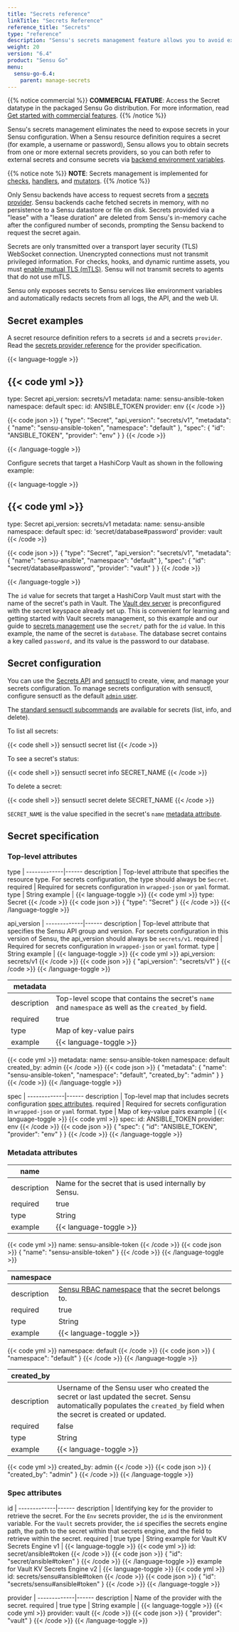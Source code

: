```yaml
---
title: "Secrets reference"
linkTitle: "Secrets Reference"
reference_title: "Secrets"
type: "reference"
description: "Sensu's secrets management feature allows you to avoid exposing secrets like usernames, passwords, and access keys in your Sensu configuration. Read the reference to obtain secrets from one or more external secrets providers and use sensuctl to manage secrets."
weight: 20
version: "6.4"
product: "Sensu Go"
menu: 
  sensu-go-6.4:
    parent: manage-secrets
---
```


{{% notice commercial %}}
**COMMERCIAL FEATURE**: Access the Secret datatype in the packaged Sensu Go distribution.
For more information, read [Get started with commercial features](../../../commercial/).
{{% /notice %}}

Sensu's secrets management eliminates the need to expose secrets in your Sensu configuration.
When a Sensu resource definition requires a secret (for example, a username or password), Sensu allows you to obtain secrets from one or more external secrets providers, so you can both refer to external secrets and consume secrets via [backend environment variables][5].

{{% notice note %}}
**NOTE**: Secrets management is implemented for [checks](../../../observability-pipeline/observe-schedule/checks/#check-with-secret), [handlers](../../../observability-pipeline/observe-process/handlers/#handler-with-secret), and [mutators](../../../observability-pipeline/observe-transform/mutators/#mutator-with-secret).
{{% /notice %}}

Only Sensu backends have access to request secrets from a [secrets provider][7].
Sensu backends cache fetched secrets in memory, with no persistence to a Sensu datastore or file on disk.
Secrets provided via a "lease" with a "lease duration" are deleted from Sensu's in-memory cache after the configured number of seconds, prompting the Sensu backend to request the secret again.

Secrets are only transmitted over a transport layer security (TLS) WebSocket connection.
Unencrypted connections must not transmit privileged information.
For checks, hooks, and dynamic runtime assets, you must [enable mutual TLS (mTLS)][13].
Sensu will not transmit secrets to agents that do not use mTLS.

Sensu only exposes secrets to Sensu services like environment variables and automatically redacts secrets from all logs, the API, and the web UI.

## Secret examples

A secret resource definition refers to a secrets `id` and a secrets `provider`.
Read the [secrets provider reference][7] for the provider specification.

{{< language-toggle >}}

{{< code yml >}}
---
type: Secret
api_version: secrets/v1
metadata:
  name: sensu-ansible-token
  namespace: default
spec:
  id: ANSIBLE_TOKEN
  provider: env
{{< /code >}}

{{< code json >}}
{
  "type": "Secret",
  "api_version": "secrets/v1",
  "metadata": {
    "name": "sensu-ansible-token",
    "namespace": "default"
  },
  "spec": {
    "id": "ANSIBLE_TOKEN",
    "provider": "env"
  }
}
{{< /code >}}

{{< /language-toggle >}}

Configure secrets that target a HashiCorp Vault as shown in the following example:

{{< language-toggle >}}

{{< code yml >}}
---
type: Secret
api_version: secrets/v1
metadata:
  name: sensu-ansible
  namespace: default
spec:
  id: 'secret/database#password'
  provider: vault
{{< /code >}}

{{< code json >}}
{
  "type": "Secret",
  "api_version": "secrets/v1",
  "metadata": {
    "name": "sensu-ansible",
    "namespace": "default"
  },
  "spec": {
    "id": "secret/database#password",
    "provider": "vault"
  }
}
{{< /code >}}

{{< /language-toggle >}}

The `id` value for secrets that target a HashiCorp Vault must start with the name of the secret's path in Vault.
The [Vault dev server][10] is preconfigured with the secret keyspace already set up.
This is convenient for learning and getting started with Vault secrets management, so this example and our guide to [secrets management][11] use the `secret/` path for the `id` value.
In this example, the name of the secret is `database`.
The database secret contains a key called `password,` and its value is the password to our database.

## Secret configuration

You can use the [Secrets API][2] and [sensuctl][3] to create, view, and manage your secrets configuration.
To manage secrets configuration with sensuctl, configure sensuctl as the default [`admin` user][6].

The [standard sensuctl subcommands][4] are available for secrets (list, info, and delete).

To list all secrets:

{{< code shell >}}
sensuctl secret list
{{< /code >}}

To see a secret's status:

{{< code shell >}}
sensuctl secret info SECRET_NAME
{{< /code >}}

To delete a secret:

{{< code shell >}}
sensuctl secret delete SECRET_NAME
{{< /code >}}

`SECRET_NAME` is the value specified in the secret's `name` [metadata attribute][12].
 
## Secret specification

### Top-level attributes

type         | 
-------------|------
description  | Top-level attribute that specifies the resource type. For secrets configuration, the type should always be `Secret`.
required     | Required for secrets configuration in `wrapped-json` or `yaml` format.
type         | String
example      | {{< language-toggle >}}
{{< code yml >}}
type: Secret
{{< /code >}}
{{< code json >}}
{
  "type": "Secret"
}
{{< /code >}}
{{< /language-toggle >}}

api_version  | 
-------------|------
description  | Top-level attribute that specifies the Sensu API group and version. For secrets configuration in this version of Sensu, the api_version should always be `secrets/v1`.
required     | Required for secrets configuration in `wrapped-json` or `yaml` format.
type         | String
example      | {{< language-toggle >}}
{{< code yml >}}
api_version: secrets/v1
{{< /code >}}
{{< code json >}}
{
  "api_version": "secrets/v1"
}
{{< /code >}}
{{< /language-toggle >}}

metadata     |      |
-------------|------
description  | Top-level scope that contains the secret's `name` and `namespace` as well as the `created_by` field.
required     | true
type         | Map of key-value pairs
example      | {{< language-toggle >}}
{{< code yml >}}
metadata:
  name: sensu-ansible-token
  namespace: default
  created_by: admin
{{< /code >}}
{{< code json >}}
{
  "metadata": {
    "name": "sensu-ansible-token",
    "namespace": "default",
    "created_by": "admin"
  }
}
{{< /code >}}
{{< /language-toggle >}}

spec         | 
-------------|------
description  | Top-level map that includes secrets configuration [spec attributes][8].
required     | Required for secrets configuration in `wrapped-json` or `yaml` format.
type         | Map of key-value pairs
example      | {{< language-toggle >}}
{{< code yml >}}
spec:
  id: ANSIBLE_TOKEN
  provider: env
{{< /code >}}
{{< code json >}}
{
  "spec": {
    "id": "ANSIBLE_TOKEN",
    "provider": "env"
  }
}
{{< /code >}}
{{< /language-toggle >}}

### Metadata attributes

name         |      |
-------------|------
description  | Name for the secret that is used internally by Sensu.
required     | true
type         | String
example      | {{< language-toggle >}}
{{< code yml >}}
name: sensu-ansible-token
{{< /code >}}
{{< code json >}}
{
  "name": "sensu-ansible-token"
}
{{< /code >}}
{{< /language-toggle >}}

namespace    |      |
-------------|------
description  | [Sensu RBAC namespace][9] that the secret belongs to.
required     | true
type         | String
example      | {{< language-toggle >}}
{{< code yml >}}
namespace: default
{{< /code >}}
{{< code json >}}
{
  "namespace": "default"
}
{{< /code >}}
{{< /language-toggle >}}

| created_by |      |
-------------|------
description  | Username of the Sensu user who created the secret or last updated the secret. Sensu automatically populates the `created_by` field when the secret is created or updated.
required     | false
type         | String
example      | {{< language-toggle >}}
{{< code yml >}}
created_by: admin
{{< /code >}}
{{< code json >}}
{
  "created_by": "admin"
}
{{< /code >}}
{{< /language-toggle >}}

### Spec attributes

id           | 
-------------|------ 
description  | Identifying key for the provider to retrieve the secret. For the `Env` secrets provider, the `id` is the environment variable. For the `Vault` secrets provider, the `id` specifies the secrets engine path, the path to the secret within that secrets engine, and the field to retrieve within the secret.
required     | true
type         | String
example for Vault KV Secrets Engine v1 | {{< language-toggle >}}
{{< code yml >}}
id: secret/ansible#token
{{< /code >}}
{{< code json >}}
{
  "id": "secret/ansible#token"
}
{{< /code >}}
{{< /language-toggle >}}
example for Vault KV Secrets Engine v2 | {{< language-toggle >}}
{{< code yml >}}
id: secrets/sensu#ansible#token
{{< /code >}}
{{< code json >}}
{
  "id": "secrets/sensu#ansible#token"
}
{{< /code >}}
{{< /language-toggle >}}

provider     | 
-------------|------ 
description  | Name of the provider with the secret.
required     | true
type         | String
example      | {{< language-toggle >}}
{{< code yml >}}
provider: vault
{{< /code >}}
{{< code json >}}
{
  "provider": "vault"
}
{{< /code >}}
{{< /language-toggle >}}


[2]: ../../../api/secrets/
[3]: ../../../sensuctl/
[4]: ../../../sensuctl/create-manage-resources/#subcommands
[5]: ../../../observability-pipeline/observe-schedule/backend/#configuration-via-environment-variables
[6]: ../../control-access/rbac#default-users
[7]: ../secrets-providers/
[8]: #spec-attributes
[9]: ../../control-access/namespaces/
[10]: https://learn.hashicorp.com/vault/getting-started/dev-server
[11]: ../secrets-management/
[12]: #metadata-attributes
[13]: ../../deploy-sensu/secure-sensu/#sensu-agent-mtls-authentication
